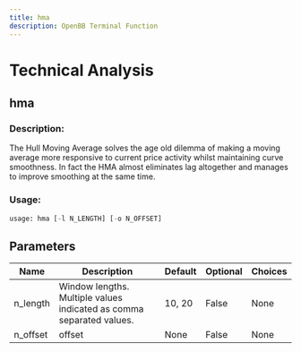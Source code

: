```yaml
---
title: hma
description: OpenBB Terminal Function
---
```


# Technical Analysis

## hma

### Description: 

The Hull Moving Average solves the age old dilemma of making a moving average more responsive to current price activity whilst maintaining curve smoothness. In fact the HMA almost eliminates lag altogether and manages to improve smoothing at the same time.

### Usage: 
```python
usage: hma [-l N_LENGTH] [-o N_OFFSET]
```

## Parameters

| Name | Description | Default | Optional | Choices |
| ---- | ----------- | ------- | -------- | ------- |
| n_length | Window lengths. Multiple values indicated as comma separated values. | 10, 20 | False | None |
| n_offset | offset | None | False | None |


